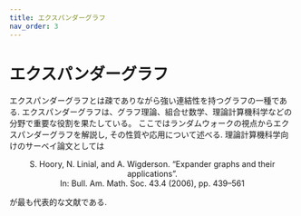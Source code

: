 ```yaml
---
title: エクスパンダーグラフ
nav_order: 3
---
```


# エクスパンダーグラフ

エクスパンダーグラフとは疎でありながら強い連結性を持つグラフの一種である.
エクスパンダーグラフは、グラフ理論、組合せ数学、理論計算機科学などの分野で重要な役割を果たしている。
ここではランダムウォークの視点からエクスパンダーグラフを解説し, その性質や応用について述べる.
理論計算機科学向けのサーベイ論文としては

<p align="center">
S. Hoory, N. Linial, and A. Wigderson. “Expander graphs and their applications”.<br/> In: Bull. Am. Math. Soc. 43.4 (2006), pp. 439–561
</p>

が最も代表的な文献である.